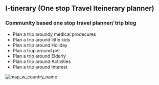## I-tinerary (One stop Travel Iteinerary planner)
### Community based one stop travel planner/ trip blog
- Plan a trip aroundy medical prodecures 
- Plan a trip around little kids
- Plan a trip around Holiday
- Plan a trup around pet
- Plan a trip around Elderly
- Plan a trip around Activities
- Plan a trip around Interest

![map_w_country_name](https://user-images.githubusercontent.com/18110666/45202804-1edd2900-b248-11e8-9575-1a7632b52644.jpg)
